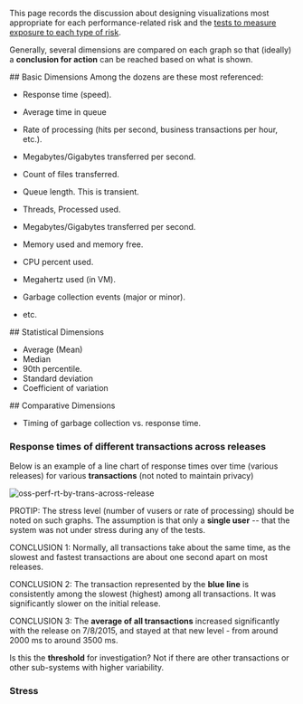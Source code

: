 This page records the discussion about designing visualizations most appropriate for each performance-related risk
and the <a href="perf-test-types.md"> tests to measure exposure to each type of risk</a>.

Generally, several dimensions are compared on each graph so that 
(ideally) a **conclusion for action** can be reached based on what is shown.

<a id="BasicDimensions">
## Basic Dimensions</a>
Among the dozens are these most referenced:

* Response time (speed).
* Average time in queue

* Rate of processing (hits per second, business transactions per hour, etc.).
* Megabytes/Gigabytes transferred per second.
* Count of files transferred.

* Queue length. This is transient.
* Threads, Processed used.

* Megabytes/Gigabytes transferred per second.
* Memory used and memory free.
* CPU percent used.
* Megahertz used (in VM).

* Garbage collection events (major or minor).

* etc.

<a id="StatisticalDimensions">
## Statistical Dimensions</a>

  * Average (Mean)
  * Median
  * 90th percentile.
  * Standard deviation
  * Coefficient of variation

<a id="ComparativeDimensions">
## Comparative Dimensions</a>

 * Timing of garbage collection vs. response time.

### Response times of different transactions across releases
Below is an example of a line chart of response times over time (various releases) 
for various **transactions** (not noted to maintain privacy)

![oss-perf-rt-by-trans-across-release](https://cloud.githubusercontent.com/assets/300046/10653990/b87f9e24-7819-11e5-8d5a-8451c15dea38.png)

PROTIP: The stress level (number of vusers or rate of processing) should be noted on such graphs.
The assumption is that only a **single user** -- that the system was not under stress during any of the tests.

CONCLUSION 1: Normally, all transactions take about the same time, as the slowest and fastest transactions
are about one second apart on most releases.

CONCLUSION 2: The transaction represented by the **blue line** is consistently among the slowest (highest) among all transactions. It was significantly slower on the initial release.

CONCLUSION 3: The **average of all transactions** increased significantly with the release on 7/8/2015,
and stayed at that new level - from around 2000 ms to around 3500 ms.

Is this the **threshold** for investigation?
Not if there are other transactions or other sub-systems with higher variability.

### Stress
